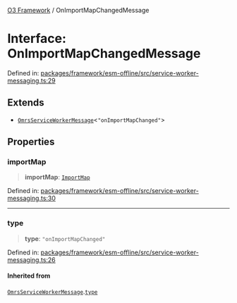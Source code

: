 [O3 Framework](../API.md) / OnImportMapChangedMessage

# Interface: OnImportMapChangedMessage

Defined in: [packages/framework/esm-offline/src/service-worker-messaging.ts:29](https://github.com/openmrs/openmrs-esm-core/blob/main/packages/framework/esm-offline/src/service-worker-messaging.ts#L29)

## Extends

- [`OmrsServiceWorkerMessage`](OmrsServiceWorkerMessage.md)\<`"onImportMapChanged"`\>

## Properties

### importMap

> **importMap**: [`ImportMap`](ImportMap.md)

Defined in: [packages/framework/esm-offline/src/service-worker-messaging.ts:30](https://github.com/openmrs/openmrs-esm-core/blob/main/packages/framework/esm-offline/src/service-worker-messaging.ts#L30)

***

### type

> **type**: `"onImportMapChanged"`

Defined in: [packages/framework/esm-offline/src/service-worker-messaging.ts:26](https://github.com/openmrs/openmrs-esm-core/blob/main/packages/framework/esm-offline/src/service-worker-messaging.ts#L26)

#### Inherited from

[`OmrsServiceWorkerMessage`](OmrsServiceWorkerMessage.md).[`type`](OmrsServiceWorkerMessage.md#type)
